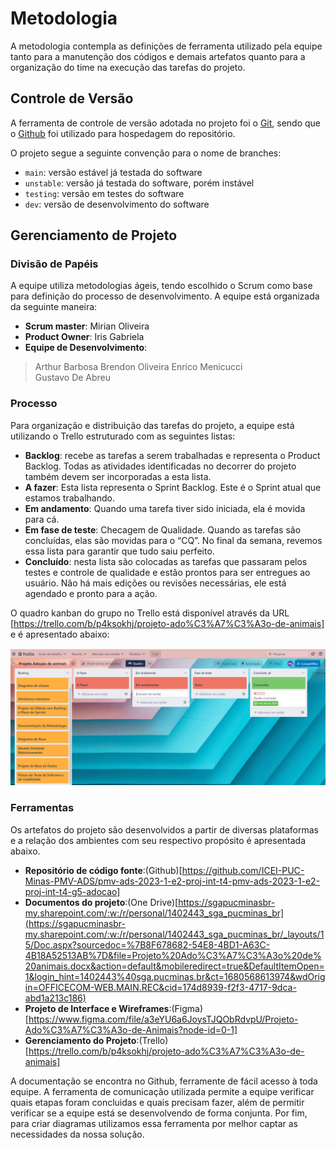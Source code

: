 
# Metodologia



A metodologia contempla as definições de ferramenta utilizado pela equipe tanto para a manutenção dos códigos e demais artefatos quanto para a organização do time na execução das tarefas do projeto. 

## Controle de Versão

A ferramenta de controle de versão adotada no projeto foi o
[Git](https://git-scm.com/), sendo que o [Github](https://github.com)
foi utilizado para hospedagem do repositório.

O projeto segue a seguinte convenção para o nome de branches:

- `main`: versão estável já testada do software
- `unstable`: versão já testada do software, porém instável
- `testing`: versão em testes do software
- `dev`: versão de desenvolvimento do software


## Gerenciamento de Projeto

### Divisão de Papéis

A equipe utiliza metodologias ágeis, tendo escolhido o Scrum como base para definição do processo de desenvolvimento. 
A equipe está organizada da seguinte maneira: 


* **Scrum master**: Mirian Oliveira
* **Product Owner**: Iris Gabriela
* **Equipe de Desenvolvimento**:
>Arthur Barbosa
>Brendon Oliveira
>Enrico Menicucci  
>Gustavo De Abreu 


### Processo

Para organização e distribuição das tarefas do projeto, a equipe está utilizando o Trello estruturado com as seguintes listas:  
 
* **Backlog**: recebe as tarefas a serem trabalhadas e representa o Product Backlog. Todas as atividades identificadas no decorrer do projeto também devem ser incorporadas a esta lista. 
* **A fazer**: Esta lista representa o Sprint Backlog. Este é o Sprint atual que estamos trabalhando.
* **Em andamento**: Quando uma tarefa tiver sido iniciada, ela é movida para cá. 
* **Em fase de teste**: Checagem de Qualidade. Quando as tarefas são concluídas, elas são movidas para o “CQ”. No final da semana, revemos essa lista para garantir que tudo saiu perfeito. 
* **Concluído**: nesta lista são colocadas as tarefas que passaram pelos testes e controle de qualidade e estão prontos para ser entregues ao usuário. Não há mais edições ou revisões necessárias, ele está agendado e pronto para a ação. 

O quadro kanban do grupo no Trello está disponível através da URL [https://trello.com/b/p4ksokhj/projeto-ado%C3%A7%C3%A3o-de-animais] e é apresentado abaixo:

<img src="img/print_trello.png">


### Ferramentas

Os artefatos do projeto são desenvolvidos a partir de diversas plataformas e a relação dos ambientes com seu respectivo propósito é apresentada abaixo.  

* **Repositório de código fonte**:(Github)[https://github.com/ICEI-PUC-Minas-PMV-ADS/pmv-ads-2023-1-e2-proj-int-t4-pmv-ads-2023-1-e2-proj-int-t4-g5-adocao]
* **Documentos do projeto**:(One Drive)[https://sgapucminasbr-my.sharepoint.com/:w:/r/personal/1402443_sga_pucminas_br](https://sgapucminasbr-my.sharepoint.com/:w:/r/personal/1402443_sga_pucminas_br/_layouts/15/Doc.aspx?sourcedoc=%7B8F678682-54E8-4BD1-A63C-4B18A52513AB%7D&file=Projeto%20Ado%C3%A7%C3%A3o%20de%20animais.docx&action=default&mobileredirect=true&DefaultItemOpen=1&login_hint=1402443%40sga.pucminas.br&ct=1680568613974&wdOrigin=OFFICECOM-WEB.MAIN.REC&cid=174d8939-f2f3-4717-9dca-abd1a213c186)
* **Projeto de Interface e  Wireframes**:(Figma)[https://www.figma.com/file/a3eYU6a6JoysTJQObRdvpU/Projeto-Ado%C3%A7%C3%A3o-de-Animais?node-id=0-1]
* **Gerenciamento do Projeto**:(Trello)[https://trello.com/b/p4ksokhj/projeto-ado%C3%A7%C3%A3o-de-animais]

A documentação se encontra no Github, ferramente de fácil acesso à toda equipe. A ferramenta de comunicação utilizada permite a equipe verificar quais etapas foram concluidas e quais precisam fazer, além de permitir verificar se a equipe está se desenvolvendo de forma conjunta. Por fim, para criar diagramas utilizamos essa ferramenta por melhor captar as necessidades da nossa solução.

